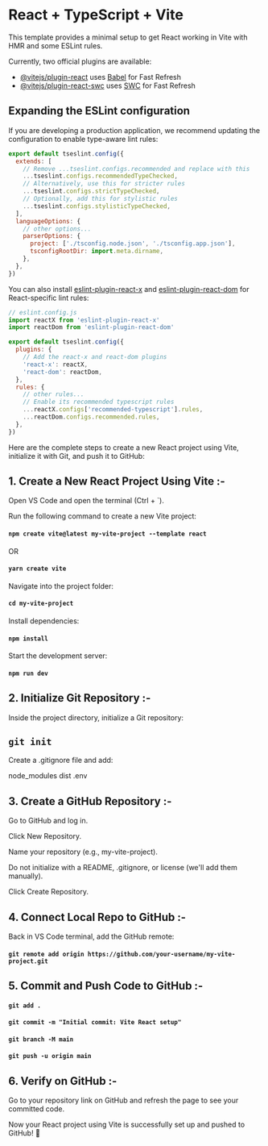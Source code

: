# React + TypeScript + Vite

This template provides a minimal setup to get React working in Vite with HMR and some ESLint rules.

Currently, two official plugins are available:

- [@vitejs/plugin-react](https://github.com/vitejs/vite-plugin-react/blob/main/packages/plugin-react/README.md) uses [Babel](https://babeljs.io/) for Fast Refresh
- [@vitejs/plugin-react-swc](https://github.com/vitejs/vite-plugin-react-swc) uses [SWC](https://swc.rs/) for Fast Refresh

## Expanding the ESLint configuration

If you are developing a production application, we recommend updating the configuration to enable type-aware lint rules:

```js
export default tseslint.config({
  extends: [
    // Remove ...tseslint.configs.recommended and replace with this
    ...tseslint.configs.recommendedTypeChecked,
    // Alternatively, use this for stricter rules
    ...tseslint.configs.strictTypeChecked,
    // Optionally, add this for stylistic rules
    ...tseslint.configs.stylisticTypeChecked,
  ],
  languageOptions: {
    // other options...
    parserOptions: {
      project: ['./tsconfig.node.json', './tsconfig.app.json'],
      tsconfigRootDir: import.meta.dirname,
    },
  },
})
```

You can also install [eslint-plugin-react-x](https://github.com/Rel1cx/eslint-react/tree/main/packages/plugins/eslint-plugin-react-x) and [eslint-plugin-react-dom](https://github.com/Rel1cx/eslint-react/tree/main/packages/plugins/eslint-plugin-react-dom) for React-specific lint rules:

```js
// eslint.config.js
import reactX from 'eslint-plugin-react-x'
import reactDom from 'eslint-plugin-react-dom'

export default tseslint.config({
  plugins: {
    // Add the react-x and react-dom plugins
    'react-x': reactX,
    'react-dom': reactDom,
  },
  rules: {
    // other rules...
    // Enable its recommended typescript rules
    ...reactX.configs['recommended-typescript'].rules,
    ...reactDom.configs.recommended.rules,
  },
})
```


Here are the complete steps to create a new React project using Vite, initialize it with Git, and push it to GitHub:

## 1. Create a New React Project Using Vite :-

Open VS Code and open the terminal (Ctrl + `).

Run the following command to create a new Vite project:
#### `npm create vite@latest my-vite-project --template react`
OR
#### `yarn create vite`

Navigate into the project folder:
#### `cd my-vite-project`

Install dependencies:
#### `npm install`

Start the development server:
#### `npm run dev`

## 2. Initialize Git Repository :-

Inside the project directory, initialize a Git repository:
## `git init`

Create a .gitignore file and add:

node_modules
dist
.env

## 3. Create a GitHub Repository :-

Go to GitHub and log in.

Click New Repository.

Name your repository (e.g., my-vite-project).

Do not initialize with a README, .gitignore, or license (we'll add them manually).

Click Create Repository.

## 4. Connect Local Repo to GitHub :-
Back in VS Code terminal, add the GitHub remote:
#### `git remote add origin https://github.com/your-username/my-vite-project.git`

## 5. Commit and Push Code to GitHub :-

#### `git add .`
#### `git commit -m "Initial commit: Vite React setup"`
#### `git branch -M main`
#### `git push -u origin main`

## 6. Verify on GitHub :-
Go to your repository link on GitHub and refresh the page to see your committed code.

Now your React project using Vite is successfully set up and pushed to GitHub! 🚀
